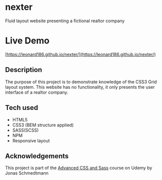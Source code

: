 # nexter

Fluid layout website presenting a fictional realtor company 

# Live Demo

[https://leonard186.github.io/nexter/](https://leonard186.github.io/nexter/)


## Description

The purpose of this project is to demonstrate knowledge of the CSS3 Grid layout system.
This website has no functionality, it only presents the user interface of a realtor company.

## Tech used

* HTML5
* CSS3 (BEM structure applied)
* SASS(SCSS)
* NPM
* Responsive layout

## Acknowledgements

This project is part of the [Advanced CSS and Sass](https://www.udemy.com/advanced-css-and-sass/) course on Udemy by Jonas Schmedtmann
